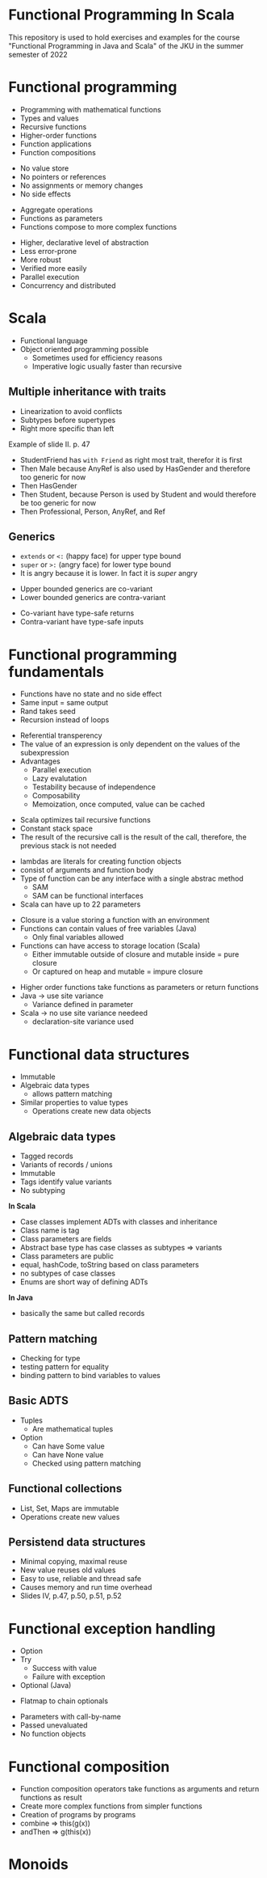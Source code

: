 # Functional Programming In Scala
This repository is used to hold exercises and examples for the course "Functional Programming in Java and Scala" of the JKU in the summer semester of 2022

# Functional programming

* Programming with mathematical functions
* Types and values
* Recursive functions
* Higher-order functions
* Function applications
* Function compositions
    
+ No value store
+ No pointers or references
+ No assignments or memory changes
+ No side effects
    
* Aggregate operations
* Functions as parameters
* Functions compose to more complex functions

+ Higher, declarative level of abstraction
+ Less error-prone
+ More robust
+ Verified more easily
+ Parallel execution
+ Concurrency and distributed

# Scala

* Functional language
* Object oriented programming possible
  * Sometimes used for efficiency reasons
  * Imperative logic usually faster than recursive

## Multiple inheritance with traits

* Linearization to avoid conflicts
* Subtypes before supertypes
* Right more specific than left

Example of slide II. p. 47

+ StudentFriend has `with Friend` as right most trait, therefor it is first
+ Then Male because AnyRef is also used by HasGender and therefore too generic for now
+ Then HasGender
+ Then Student, because Person is used by Student and would therefore be too generic for now
+ Then Professional, Person, AnyRef, and Ref

## Generics

* `extends` or `<:` (happy face) for upper type bound
* `super` or `>:` (angry face) for lower type bound
* It is angry because it is lower. In fact it is _super_ angry

+ Upper bounded generics are co-variant
+ Lower bounded generics are contra-variant

* Co-variant have type-safe returns
* Contra-variant have type-safe inputs

# Functional programming fundamentals

* Functions have no state and no side effect
* Same input = same output
* Rand takes seed
* Recursion instead of loops

+ Referential transperency
+ The value of an expression is only dependent on the values of the subexpression
+ Advantages
    +  Parallel execution
    +  Lazy evalutation
    +  Testability because of independence
    +  Composability
    +  Memoization, once computed, value can be cached

* Scala optimizes tail recursive functions
* Constant stack space
* The result of the recursive call is the result of the call, therefore, the previous stack is not needed

+ lambdas are literals for creating function objects
+ consist of arguments and function body
+ Type of function can be any interface with a single abstrac method
    + SAM
    + SAM can be functional interfaces
+ Scala can have up to 22 parameters

* Closure is a value storing a function with an environment
* Functions can contain values of free variables (Java)
    * Only final variables allowed
* Functions can have access to storage location (Scala)
    * Either immutable outside of closure and mutable inside = pure closure
    * Or captured on heap and mutable = impure closure

+ Higher order functions take functions as parameters or return functions
+ Java -> use site variance
    + Variance defined in parameter
+ Scala -> no use site variance needeed
    + declaration-site variance used

# Functional data structures

* Immutable
* Algebraic data types
    * allows pattern matching
* Similar properties to value types
    * Operations create new data objects

## Algebraic data types

* Tagged records
* Variants of records / unions
* Immutable
* Tags identify value variants
* No subtyping

__In Scala__
* Case classes implement ADTs with classes and inheritance
* Class name is tag
* Class parameters are fields
* Abstract base type has case classes as subtypes => variants
* Class parameters are public
* equal, hashCode, toString based on class parameters
* no subtypes of case classes
* Enums are short way of defining ADTs

__In Java__
* basically the same but called records

## Pattern matching

* Checking for type
* testing pattern for equality
* binding pattern to bind variables to values

## Basic ADTS

* Tuples
    * Are mathematical tuples
* Option
    * Can have Some value
    * Can have None value
    * Checked using pattern matching

## Functional collections

* List, Set, Maps are immutable
* Operations create new values

## Persistend data structures

* Minimal copying, maximal reuse
* New value reuses old values
* Easy to use, reliable and thread safe
* Causes memory and run time overhead
* Slides IV, p.47, p.50, p.51, p.52

# Functional exception handling

* Option
* Try
    * Success with value
    * Failure with exception
* Optional (Java)

+ Flatmap to chain optionals

* Parameters with call-by-name
* Passed unevaluated
* No function objects

# Functional composition

* Function composition operators take functions as arguments and return functions as result
* Create more complex functions from simpler functions
* Creation of programs by programs
* combine => this(g(x))
* andThen => g(this(x))

# Monoids
